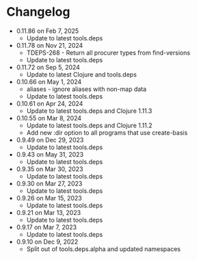 Changelog
===========

* 0.11.86 on Feb 7, 2025
  * Update to latest tools.deps
* 0.11.78 on Nov 21, 2024
  * TDEPS-268 - Return all procurer types from find-versions
  * Update to latest tools.deps
* 0.11.72 on Sep 5, 2024
  * Update to latest Clojure and tools.deps
* 0.10.66 on May 1, 2024
  * aliases - ignore aliases with non-map data
  * Update to latest tools.deps
* 0.10.61 on Apr 24, 2024
  * Update to latest tools.deps and Clojure 1.11.3
* 0.10.55 on Mar 8, 2024
  * Update to latest tools.deps and Clojure 1.11.2
  * Add new :dir option to all programs that use create-basis
* 0.9.49 on Dec 29, 2023
  * Update to latest tools.deps
* 0.9.43 on May 31, 2023
  * Update to latest tools.deps
* 0.9.35 on Mar 30, 2023
  * Update to latest tools.deps
* 0.9.30 on Mar 27, 2023
  * Update to latest tools.deps
* 0.9.26 on Mar 15, 2023
  * Update to latest tools.deps
* 0.9.21 on Mar 13, 2023
  * Update to latest tools.deps
* 0.9.17 on Mar 7, 2023
  * Update to latest tools.deps
* 0.9.10 on Dec 9, 2022
  * Split out of tools.deps.alpha and updated namespaces

